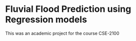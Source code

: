 # Fluvial Flood Prediction using Regression models
 This was an academic project for the course CSE-2100

